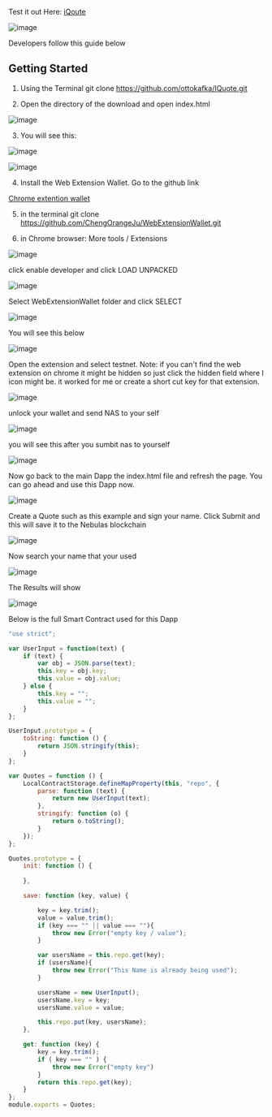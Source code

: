 Test it out Here: [iQoute](https://ottokafka.github.io/IQuote/.)


![image](https://user-images.githubusercontent.com/21117852/39671076-1f57909c-5144-11e8-8bcb-31369241f65c.png)



Developers follow this guide below

## Getting Started
1) Using the Terminal 
    git clone https://github.com/ottokafka/IQuote.git

2) Open the directory of the download and open index.html

![image](https://user-images.githubusercontent.com/21117852/39669720-b1a65032-5126-11e8-9c7d-613c27a101e0.png)

3) You will see this:

![image](https://user-images.githubusercontent.com/21117852/39671108-9742d0c6-5144-11e8-9466-49392b784037.png)

![image](https://user-images.githubusercontent.com/21117852/39671704-56106a94-5150-11e8-9710-9d40193f856a.png)

4) Install the Web Extension Wallet. Go to the github link

 [Chrome extention wallet](https://github.com/ChengOrangeJu/WebExtensionWallet)

5) in the terminal 
git clone https://github.com/ChengOrangeJu/WebExtensionWallet.git

6) in Chrome browser: More tools / Extensions

![image](https://user-images.githubusercontent.com/21117852/39468331-0efb30e2-4d65-11e8-8d1c-f1725453ba2b.png)

click enable developer and click LOAD UNPACKED

![image](https://user-images.githubusercontent.com/21117852/39468412-6bc87ba4-4d65-11e8-8185-7e8c175a6842.png)

Select WebExtensionWallet folder and click SELECT

![image](https://user-images.githubusercontent.com/21117852/39468494-d6ecf978-4d65-11e8-8ebd-b6f0cffaf52d.png)


You will see this below

![image](https://user-images.githubusercontent.com/21117852/39468538-12119df6-4d66-11e8-98f9-e621522a0f78.png)

Open the extension and select testnet. 
Note: if you can't find the web extension on chrome it might be hidden so just click the hidden field where I icon might be. it worked for me or create a short cut key for that extension.

![image](https://user-images.githubusercontent.com/21117852/39468587-5844e68e-4d66-11e8-86f9-e225a0ccc205.png)


unlock your wallet and send NAS to your self


![image](https://user-images.githubusercontent.com/21117852/39468679-ea8da68e-4d66-11e8-96dd-3668744d97db.png)

you will see this after you sumbit nas to yourself

![image](https://user-images.githubusercontent.com/21117852/39468722-221a19e8-4d67-11e8-86d6-977814efbe15.png)

Now go back to the main Dapp
the index.html file and refresh the page.
You can go ahead and use this Dapp now. 

![image](https://user-images.githubusercontent.com/21117852/39671076-1f57909c-5144-11e8-8bcb-31369241f65c.png)

Create a Quote such as this example and sign your name.
Click Submit and this will save it to the Nebulas blockchain

![image](https://user-images.githubusercontent.com/21117852/39671731-a223677e-5150-11e8-9396-1c7d0db08820.png)

Now search your name that your used

![image](https://user-images.githubusercontent.com/21117852/39671739-ba44d6a8-5150-11e8-9e72-889b8bbcac39.png)

The Results will show

![image](https://user-images.githubusercontent.com/21117852/39671778-3205b2b6-5151-11e8-8ffb-7c794f9eacd4.png)



Below is the full Smart Contract used for this Dapp


```js
"use strict";

var UserInput = function(text) {
	if (text) {
		var obj = JSON.parse(text);
		this.key = obj.key;
		this.value = obj.value;
	} else {
	    this.key = "";
	    this.value = "";
	}
};

UserInput.prototype = {
	toString: function () {
		return JSON.stringify(this);
	}
};

var Quotes = function () {
    LocalContractStorage.defineMapProperty(this, "repo", {
        parse: function (text) {
            return new UserInput(text);
        },
        stringify: function (o) {
            return o.toString();
        }
    });
};

Quotes.prototype = {
    init: function () {
        
    },

    save: function (key, value) {

        key = key.trim();
        value = value.trim();
        if (key === "" || value === ""){
            throw new Error("empty key / value");
        }

        var usersName = this.repo.get(key);
        if (usersName){
            throw new Error("This Name is already being used");
        }

        usersName = new UserInput();
        usersName.key = key;
        usersName.value = value;

        this.repo.put(key, usersName);
    },

    get: function (key) {
        key = key.trim();
        if ( key === "" ) {
            throw new Error("empty key")
        }
        return this.repo.get(key);
    }
};
module.exports = Quotes;
```